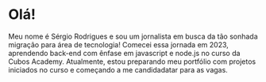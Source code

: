 # Olá!

Meu nome é Sérgio Rodrigues e sou um jornalista em busca da tão sonhada migração para área de tecnologia! 
Comecei essa jornada em 2023, aprendendo back-end  com ênfase em javascript e node.js no curso da Cubos Academy. Atualmente, estou preparando meu portfólio com projetos iniciados no curso e começando a me candidadatar para as vagas.




<!---
serjovs/serjovs is a ✨ special ✨ repository because its `README.md` (this file) appears on your GitHub profile.
You can click the Preview link to take a look at your changes.
--->
